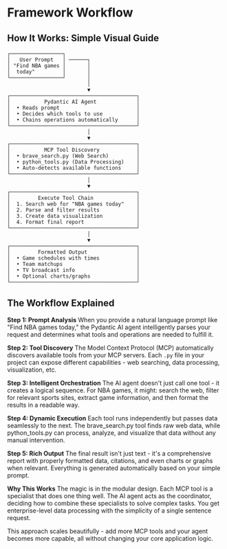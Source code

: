 # Framework Workflow

## How It Works: Simple Visual Guide

```
┌─────────────────┐
│   User Prompt   │ ──────┐
│ "Find NBA games │       │
│  today"         │       │
└─────────────────┘       │
                          │
                          ▼
┌─────────────────────────────────────────┐
│           Pydantic AI Agent             │
│  • Reads prompt                         │
│  • Decides which tools to use           │
│  • Chains operations automatically      │
└─────────────────────────────────────────┘
                          │
                          ▼
┌─────────────────────────────────────────┐
│           MCP Tool Discovery            │
│  • brave_search.py (Web Search)         │
│  • python_tools.py (Data Processing)    │
│  • Auto-detects available functions     │
└─────────────────────────────────────────┘
                          │
                          ▼
┌─────────────────────────────────────────┐
│         Execute Tool Chain              │
│  1. Search web for "NBA games today"    │
│  2. Parse and filter results            │
│  3. Create data visualization           │
│  4. Format final report                 │
└─────────────────────────────────────────┘
                          │
                          ▼
┌─────────────────────────────────────────┐
│         Formatted Output                │
│  • Game schedules with times            │
│  • Team matchups                        │
│  • TV broadcast info                    │
│  • Optional charts/graphs               │
└─────────────────────────────────────────┘
```

## The Workflow Explained

**Step 1: Prompt Analysis**
When you provide a natural language prompt like "Find NBA games today," the Pydantic AI agent intelligently parses your request and determines what tools and operations are needed to fulfill it.

**Step 2: Tool Discovery**
The Model Context Protocol (MCP) automatically discovers available tools from your MCP servers. Each `.py` file in your project can expose different capabilities - web searching, data processing, visualization, etc.

**Step 3: Intelligent Orchestration** 
The AI agent doesn't just call one tool - it creates a logical sequence. For NBA games, it might: search the web, filter for relevant sports sites, extract game information, and then format the results in a readable way.

**Step 4: Dynamic Execution**
Each tool runs independently but passes data seamlessly to the next. The brave_search.py tool finds raw web data, while python_tools.py can process, analyze, and visualize that data without any manual intervention.

**Step 5: Rich Output**
The final result isn't just text - it's a comprehensive report with properly formatted data, citations, and even charts or graphs when relevant. Everything is generated automatically based on your simple prompt.

**Why This Works**
The magic is in the modular design. Each MCP tool is a specialist that does one thing well. The AI agent acts as the coordinator, deciding how to combine these specialists to solve complex tasks. You get enterprise-level data processing with the simplicity of a single sentence request.

This approach scales beautifully - add more MCP tools and your agent becomes more capable, all without changing your core application logic.
